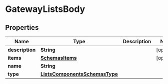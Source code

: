 # GatewayListsBody

## Properties
Name | Type | Description | Notes
------------ | ------------- | ------------- | -------------
**description** | **String** |  |  [optional]
**items** | [**SchemasItems**](SchemasItems.md) |  |  [optional]
**name** | **String** |  | 
**type** | [**ListsComponentsSchemasType**](ListsComponentsSchemasType.md) |  | 
